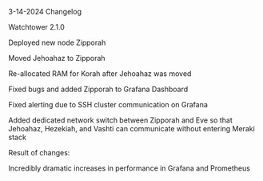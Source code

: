 3-14-2024 Changelog

Watchtower 2.1.0

Deployed new node Zipporah

Moved Jehoahaz to Zipporah

Re-allocated RAM for Korah after Jehoahaz was moved

Fixed bugs and added Zipporah to Grafana Dashboard

Fixed alerting due to SSH cluster communication on Grafana

Added dedicated network switch between Zipporah and Eve so that Jehoahaz, Hezekiah, and Vashti can communicate without entering Meraki stack

Result of changes:

Incredibly dramatic increases in performance in Grafana and Prometheus
